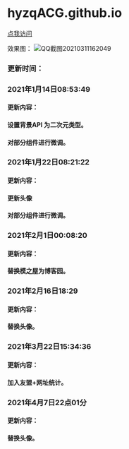 # hyzqACG.github.io

[点我访问](https://hyzqacg.github.io/)


效果图：
![QQ截图20210311162049](https://user-images.githubusercontent.com/70384877/110757053-e938b100-8285-11eb-98fe-dea54ec69357.png)


### 更新时间：
### 2021年1月14日08:53:49 
####  更新内容：
####  设置背景API 为二次元类型。
####  对部分组件进行微调。

### 2021年1月22日08:21:22
####  更新内容：
####  更新头像
####  对部分组件进行微调。

### 2021年2月1日00:08:20
####  更新内容：
####  替换模之屋为博客园。

### 2021年2月16日18:29
####  更新内容：
####  替换头像。

### 2021年3月22日15:34:36
####  更新内容：
#### 加入友盟+网址统计。

### 2021年4月7日22点01分
####  更新内容：
####  替换头像。

